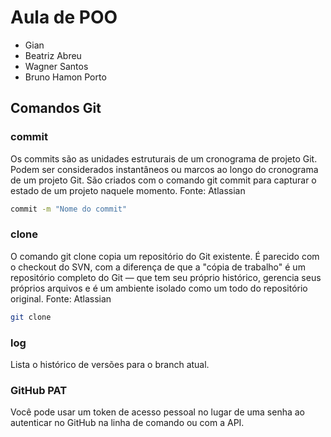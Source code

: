 # Aula de POO

- Gian
- Beatriz Abreu
- Wagner Santos
- Bruno Hamon Porto


## Comandos Git

### commit

Os commits são as unidades estruturais de um cronograma de projeto Git. Podem ser considerados instantâneos ou marcos ao longo do cronograma de um projeto Git. São criados com o comando git commit para capturar o estado de um projeto naquele momento.
Fonte: Atlassian

```bash
commit -m "Nome do commit"
```

### clone

O comando git clone copia um repositório do Git existente. É parecido com o checkout do SVN, com a diferença de que a "cópia de trabalho" é um repositório completo do Git — que tem seu próprio histórico, gerencia seus próprios arquivos e é um ambiente isolado como um todo do repositório original.
Fonte: Atlassian

```bash
git clone
```

### log
Lista o histórico de versões para o branch atual.

### GitHub PAT
Você pode usar um token de acesso pessoal no lugar de uma senha ao autenticar no GitHub na linha de comando ou com a API.
